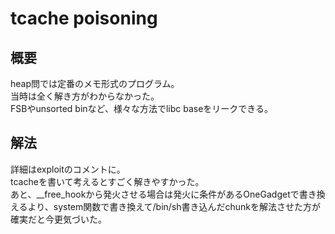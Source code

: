 # tcache poisoning
## 概要
heap問では定番のメモ形式のプログラム。  
当時は全く解き方がわからなかった。  
FSBやunsorted binなど、様々な方法でlibc baseをリークできる。  
## 解法
詳細はexploitのコメントに。  
tcacheを書いて考えるとすごく解きやすかった。  
あと、\__free_hookから発火させる場合は発火に条件があるOneGadgetで書き換えるより、system関数で書き換えて/bin/sh書き込んだchunkを解法させた方が確実だと今更気づいた。  

